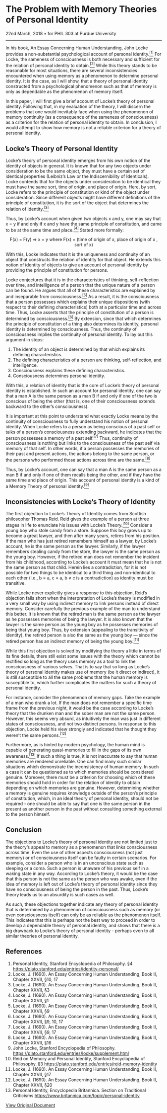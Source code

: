 # The Problem with Memory Theories of Personal Identity

<div class="date">22nd March, 2018 &bull; for PHIL 303 at Purdue University</div>

***

In his book, An Essay Concerning Human Understanding, John Locke provides a non-substantial psychological account of personal identity.<a href="#1"><sup>[1]</sup></a> For Locke, the sameness of consciousness is both necessary and sufficient for the relation of personal identity to obtain.<a href="#2"><sup>[2]</sup></a> While this theory stands to be reasonable for most situations, there are several inconsistencies encountered when using memory as a phenomenon to determine personal identity. It is the case, as I will show, that a theory of personal identity constructed from a psychological phenomenon such as that of memory is only as dependable as the phenomenon of memory itself.

In this paper, I will first give a brief account of Locke’s theory of personal identity. Following that, in my evaluation of the theory, I will discern the problems that one would inevitably face when using the phenomenon of memory continuity (as a consequence of the sameness of consciousness) as a criterion for the relation of personal identity to obtain. In conclusion, I would attempt to show how memory is not a reliable criterion for a theory of personal identity.

## Locke’s Theory of Personal Identity

Locke’s theory of personal identity emerges from his own notion of the identity of objects in general. It is known that for any two objects under consideration to be the same object, they must have a certain set of identical properties (Leibniz’s Law or the Indiscernibility of Identicals). Locke contends that for the objects under consideration to be identical they must have the same sort, time of origin, and place of origin. Here, by sort, Locke refers to the principle of constitution or kind of the object under consideration. Since different objects might have different definitions of the principle of constitution, it is the sort of the object that determines the relation of identity.<a href="#3"><sup>[3]</sup></a>

Thus, by Locke’s account when given two objects x and y, one may say that x = y if and only if x and y have the same principle of constitution, and came to be at the same time and place.<a href="#4"><sup>[4]</sup></a> Stated more formally:

<center>F(x) = F(y) ⇒ x = y where F(x) = (time of origin of x, place of origin of x , sort of x)</center>

With this, Locke indicates that it is the uniqueness and continuity of an object that constructs the relation of identity for that object. He extends this notion of identity of objects to give an account of personal identity by providing the principle of constitution for persons.

Locke conjectures that it is in the characteristics of thinking, self-reflection over time, and intelligence of a person that the unique nature of a person can be found. He argues that all of these characteristics are explained by and inseparable from consciousness.<a href="#5"><sup>[5]</sup></a> As a result, it is the consciousness that a person possesses which explains their unique dispositions (with respect to their defining characteristics) both at a particular time and across time. Thus, Locke asserts that the principle of constitution of a person is determined by consciousness.<a href="#6"><sup>[6]</sup></a> By extension, since that which determines the principle of constitution of a thing also determines its identity, personal identity is determined by consciousness. Thus, the continuity of consciousness implies the continuity of personal identity. To lay out this argument in steps:

1. The identity of an object is determined by that which explains its defining characteristics.
2. The defining characteristics of a person are thinking, self-reflection, and intelligence.
3. Consciousness explains these defining characteristics.
4. Consciousness determines personal identity.

With this, a relation of identity that is the core of Locke’s theory of personal identity is established. In such an account for personal identity, one can say that a man A is the same person as a man B if and only if one of the two is conscious of being the other (that is, one of their consciousness extends backward to the other’s consciousness).

It is important at this point to understand what exactly Locke means by the continuity of consciousness to fully understand his notion of personal identity. When Locke refers to a person as being conscious of a past self or talks of a person’s consciousness extending backward, he indicates that the person possesses a memory of a past self.<a href="#7"><sup>[7]</sup></a> Thus, continuity of consciousness is nothing but links to the consciousness of the past self via memory of that self. In other words, if a person possesses the memories of their past and present actions, the actions belong to the same person, or the persons who performed those actions across time are the same.<a href="#8"><sup>[8]</sup></a>

Thus, by Locke’s account, one can say that a man A is the same person as a man B if and only if one of them recalls being the other, and if they have the same time and place of origin. This account of personal identity is a kind of a Memory Theory of personal identity.<a href="#9"><sup>[9]</sup></a>

## Inconsistencies with Locke’s Theory of Identity

The first objection to Locke’s Theory of Identity comes from Scottish philosopher Thomas Reid. Reid gives the example of a person at three stages in life to enunciate his issues with Locke’s Theory.<a href="#10"><sup>[10]</sup></a> Consider a young boy who stole candy from a store. Suppose this boy grows up to become a great lawyer, and then after many years, retires from his position. If the man who has just retired remembers himself as a lawyer, by Locke’s account, he is the same person as the lawyer. Similarly, if the lawyer remembers stealing candy from the store, the lawyer is the same person as the young boy. However, if the retired man does not remember the incident from his childhood, according to Locke’s account it must mean that he is not the same person as that child. Herein lies a contradiction, for it is not possible for two things to be identical to a third thing and non-identical to each other (i.e., b = a, c = a, b ≠ c is a contradiction) as identity must be transitive.

While Locke never explicitly gives a response to this objection, Reid’s objection falls short when the interpretation of Locke’s theory is modified in a very small way by using indirect memory to link persons instead of direct memory. Consider carefully the previous example of the man to understand this better. It is known that the retired man is the same person as the lawyer as he possesses memories of being the lawyer. It is also known that the lawyer is the same person as the young boy as he possesses memories of being that young boy. Thus, by extension (appealing to the transitivity of identity), the retired person is also the same as the young boy — since the retired person has an indirect memory of being the young boy.<a href="#11"><sup>[11]</sup></a>

While this first objection is solved by modifying the theory a little in terms of its fine details, there still exist some issues with the theory which cannot be rectified so long as the theory uses memory as a tool to link the consciousness of various selves. That is to say that so long as Locke’s theory of personal identity makes use of memory (be it direct or indirect), it is still susceptible to all the same problems that the human memory is susceptible to, which further complicates the matters for such a theory of personal identity.

For instance, consider the phenomenon of memory gaps. Take the example of a man who drank a lot. If the man does not remember a specific time frame from the previous night, it would be the case according to Locke’s theory that the drunken man and the sober man are not the same person. However, this seems very absurd, as intuitively the man was just in different states of consciousness, and not two distinct persons. In response to this objection, Locke held his view strongly and indicated that he thought they weren’t the same persons.<a href="#12"><sup>[12]</sup></a>

Furthermore, as is hinted by modern psychology, the human mind is capable of generating quasi-memories to fill in the gaps of its own awareness.<a href="#13"><sup>[13]</sup></a> If such a thing is true, it is not inaccurate to say that human memories are rendered unreliable. One can find many such similar situations which demonstrate the inconsistency of human memory. In such a case it can be questioned as to which memories should be considered genuine. Moreover, there must be a criterion for choosing which of these memories should hold in order for the relation of identity to obtain depending on which memories are genuine. However, determining whether a memory is genuine requires knowledge outside of the person’s principle of constitution, which, in an ideal theory of personal identity, should not be required - one should be able to say that one is the same person in the present as another person in the past without consulting something external to the person himself.

## Conclusion

The objections to Locke’s theory of personal identity are not limited just to the theory’s appeal to memory as a phenomenon that links consciousness across time. Even the use of other aspects consciousness (not just memory) or of consciousness itself can be faulty in certain scenarios. For example, consider a person who is in an unconscious state such as sleeping or a coma. Such a person is unaware of his previous self in a waking state in any way. According to Locke’s theory, it would be the case that this person is not the same as the person who was awake, even if the idea of memory is left out of Locke’s theory of personal identity since they have no consciousness of being the person in the past. Thus, Locke’s theory leads us to an absurdity is such cases as well.

As such, these objections together indicate any theory of personal identity that is determined by a phenomenon of consciousness such as memory (or even consciousness itself) can only be as reliable as the phenomenon itself. This indicates that this is perhaps not the best way to proceed in order to develop a dependable theory of personal identity, and shows that there is a big drawback to Locke’s theory of personal identity - perhaps even to all similar theories of personal identity.

## References

1. <span id="1">Personal Identity, Stanford Encyclopedia of Philosophy. &sect;4 https://plato.stanford.edu/entries/identity-personal/</span>
2. <span id="2">Locke, J. (1690). An Essay Concerning Human Understanding, Book II, Chapter XXVII, &sect;10, 17</span>
3. <span id="3">Locke, J. (1690). An Essay Concerning Human Understanding, Book II, Chapter XXVII, &sect;3</span>
4. <span id="4">Locke, J. (1690). An Essay Concerning Human Understanding, Book II, Chapter XXVII, &sect;1</span>
5. <span id="5">Locke, J. (1690). An Essay Concerning Human Understanding, Book II, Chapter XXVII, &sect;9</span>
6. <span id="6">Locke, J. (1690). An Essay Concerning Human Understanding, Book II, Chapter XXVII, &sect;9, 10, 17</span>
7. <span id="7">Locke, J. (1690). An Essay Concerning Human Understanding, Book II, Chapter XXVII, &sect;9, 17</span>
8. <span id="8">Locke, J. (1690). An Essay Concerning Human Understanding, Book II, Chapter XXVII, &sect;16</span>
9. <span id="9">John Locke, Stanford Encyclopedia of Philosophy. https://plato.stanford.edu/entries/locke/supplement.html</span>
10. <span id="10">Reid on Memory and Personal Identity, Stanford Encyclopedia of Philosophy. &sect;3 https://plato.stanford.edu/entries/reid-memory-identity</span>
11. <span id="11">Locke, J. (1690). An Essay Concerning Human Understanding, Book II, Chapter XXVII, &sect;17</span>
12. <span id="12">Locke, J. (1690). An Essay Concerning Human Understanding, Book II, Chapter XXVII, &sect;20</span>
13. <span id="13">Personal Identity, Encyclopedia Britannica. Section on Traditional Criticisms https://www.britannica.com/topic/personal-identity</span>

<a href="/blog/assets/files/personal_identity.pdf">View Original Document</a>

